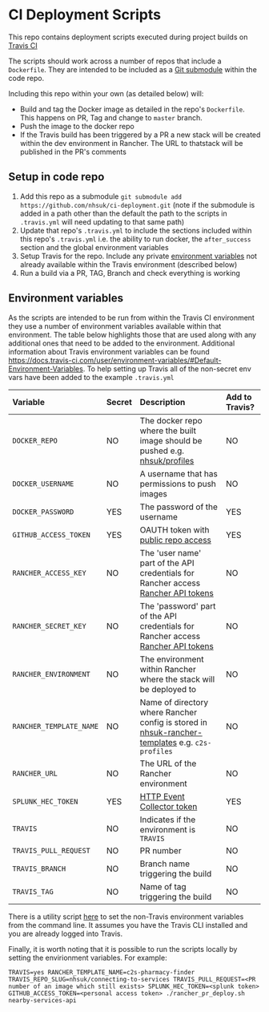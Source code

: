# CI Deployment Scripts

This repo contains deployment scripts executed during project builds on [Travis CI](https://travis-ci.org)

The scripts should work across a number of repos that include a `Dockerfile`. They are intended to be included as a [Git submodule](https://git-scm.com/docs/git-submodule) within the code repo.

Including this repo within your own (as detailed below) will:
* Build and tag the Docker image as detailed in the repo's `Dockerfile`. This happens on PR, Tag and change to `master` branch.
* Push the image to the docker repo
* If the Travis build has been triggered by a PR a new stack will be created within the dev environment in Rancher. The URL to thatstack will be published in the PR's comments


## Setup in code repo

1. Add this repo as a submodule `git submodule add https://github.com/nhsuk/ci-deployment.git` (note if the submodule is added in a path other than the default the path to the scripts in `.travis.yml` will need updating to that same path)
1. Update that repo's `.travis.yml` to include the sections included within this repo's `.travis.yml` i.e. the ability to run docker, the `after_success` section and the global environment variables
1. Setup Travis for the repo. Include any private [environment variables](https://docs.travis-ci.com/user/environment-variables/#Defining-Variables-in-Repository-Settings) not already available within the Travis environment (described below)
1. Run a build via a PR, TAG, Branch and check everything is working


## Environment variables

As the scripts are intended to be run from within the Travis CI environment they use a number of environment variables available within that environment. The table below highlights those that are used along with any additional ones that need to be added to the environment. Additional information about Travis environment variables can be found https://docs.travis-ci.com/user/environment-variables/#Default-Environment-Variables. To help setting up Travis all of the non-secret env vars have been added to the example `.travis.yml`

| Variable               | Secret | Description                                                                                                                                         | Add to Travis? |
|:-----------------------|:-------|:----------------------------------------------------------------------------------------------------------------------------------------------------|:---------------|
| `DOCKER_REPO`          | NO     | The docker repo where the built image should be pushed e.g. [nhsuk/profiles](https://hub.docker.com/r/nhsuk/profiles/)                              | NO             |
| `DOCKER_USERNAME`      | NO     | A username that has permissions to push images                                                                                                      | NO             |
| `DOCKER_PASSWORD`      | YES    | The password of the username                                                                                                                        | YES            |
| `GITHUB_ACCESS_TOKEN`  | YES    | OAUTH token with [public repo access](https://developer.github.com/v3/oauth/#scopes)                                                                | YES            |
| `RANCHER_ACCESS_KEY`   | NO     | The 'user name' part of the API credentials for Rancher access [Rancher API tokens](https://docs.rancher.com/rancher/v1.1/en/api/v1/api-keys/) | NO             |
| `RANCHER_SECRET_KEY`   | NO     | The 'password' part of the API credentials for Rancher access [Rancher API tokens](https://docs.rancher.com/rancher/v1.1/en/api/v1/api-keys/)  | NO             |
| `RANCHER_ENVIRONMENT`  | NO     | The environment within Rancher where the stack will be deployed to                                                                                  | NO             |
| `RANCHER_TEMPLATE_NAME`| NO     | Name of directory where Rancher config is stored in [nhsuk-rancher-templates](https://github.com/nhsuk/nhsuk-rancher-templates) e.g. `c2s-profiles` | NO             |
| `RANCHER_URL`          | NO     | The URL of the Rancher environment                                                                                                                  | NO             |
| `SPLUNK_HEC_TOKEN`     | YES    | [HTTP Event Collector token](http://dev.splunk.com/view/event-collector/SP-CAAAE7C)                                                                 | YES            |
| `TRAVIS`               | NO     | Indicates if the environment is `TRAVIS`                                                                                                            | NO             |
| `TRAVIS_PULL_REQUEST`  | NO     | PR number                                                                                                                                           | NO             |
| `TRAVIS_BRANCH`        | NO     | Branch name triggering the build                                                                                                                    | NO             |
| `TRAVIS_TAG`           | NO     | Name of tag triggering the build                                                                                                                    | NO             |
There is a utility script [here](./configure-travis-env.sh) to set the non-Travis environment variables from the command line.
It assumes you have the Travis CLI installed and you are already logged into Travis.

Finally, it is worth noting that it is possible to run the scripts locally by setting the envirionment variables. For example:

 `TRAVIS=yes RANCHER_TEMPLATE_NAME=c2s-pharmacy-finder TRAVIS_REPO_SLUG=nhsuk/connecting-to-services TRAVIS_PULL_REQUEST=<PR number of an image which still exists> SPLUNK_HEC_TOKEN=<splunk token> GITHUB_ACCESS_TOKEN=<personal access token> ./rancher_pr_deploy.sh nearby-services-api`
